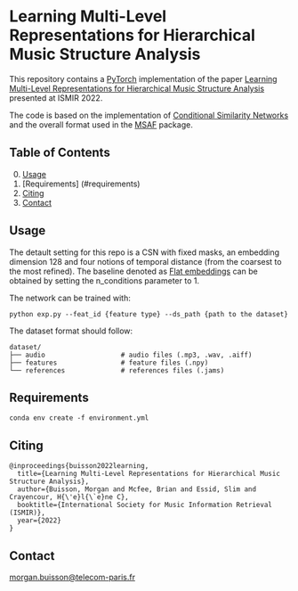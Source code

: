 # Learning Multi-Level Representations for Hierarchical Music Structure Analysis
This repository contains a [PyTorch](http://pytorch.org/) implementation of the paper [Learning Multi-Level Representations for Hierarchical Music Structure Analysis](https://hal.archives-ouvertes.fr/hal-03780032/) 
presented at ISMIR 2022.

The code is based on the implementation of [Conditional Similarity Networks](https://arxiv.org/abs/1603.07810) and the overall format used in the
[MSAF](https://ismir2015.ismir.net/LBD/LBD30.pdf) package. 

## Table of Contents
0. [Usage](#usage)
0. [Requirements] (#requirements)
0. [Citing](#citing)
0. [Contact](#contact)

## Usage
The detault setting for this repo is a CSN with fixed masks, an embedding dimension 128 and four notions of temporal distance (from the coarsest
to the most refined). The baseline denoted as [Flat embeddings](https://ieeexplore.ieee.org/document/8683407) can be 
obtained by setting the n_conditions parameter to 1.

The network can be trained with:

```
python exp.py --feat_id {feature type} --ds_path {path to the dataset}
```

The dataset format should follow:
```
dataset/
├── audio                   # audio files (.mp3, .wav, .aiff)
├── features                # feature files (.npy)
└── references              # references files (.jams)
```

## Requirements
```
conda env create -f environment.yml
```

## Citing
```
@inproceedings{buisson2022learning,
  title={Learning Multi-Level Representations for Hierarchical Music Structure Analysis},
  author={Buisson, Morgan and Mcfee, Brian and Essid, Slim and Crayencour, H{\'e}l{\`e}ne C},
  booktitle={International Society for Music Information Retrieval (ISMIR)},
  year={2022}
}
```

## Contact
morgan.buisson@telecom-paris.fr
